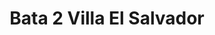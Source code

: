 ---
title: "Bata 2 Villa El Salvador"
url: /villa-el-salvador/bata-2-villa-el-salvador/
shop: Schuhe
---